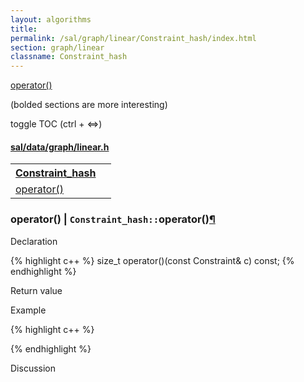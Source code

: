 ```yaml
---
layout: algorithms
title: 
permalink: /sal/graph/linear/Constraint_hash/index.html
section: graph/linear
classname: Constraint_hash
---
```


<div class="toc">
	<a class="toc-link toch3" href="#operator()">operator()</a>
<p class="toc-caption">(bolded sections are more interesting)</p>
<p class="toc-toggle">toggle TOC (ctrl + &#8660;)</p>
</div><div class="block">
<h4><a href="https://github.com/LemonPi/data/blob/master/graph/linear.h">sal/data/graph/linear.h</a>
</h4><table class="pretty">
<tr><th><a class="doc-list-name" href="#Constraint_hash">Constraint_hash</a></th><th></th></tr>
<tr><td><a class="doc-list-name" href="#operator()">operator()</a></td><td></td></tr>
</table></div>



<h3 class="anchor doc-header">operator() | <code class="qualifier">Constraint_hash::</code>operator()<a class="anchor-link" href="#operator()" name="operator()" title="permalink to section">&para;</a></h3>
<div class="block">

<p class="doc-section">Declaration</p>
{% highlight c++ %}
size_t operator()(const Constraint<T>& c) const;
{% endhighlight %}
<p class="doc-section">Return value</p>

<p class="doc-section">Example</p>
{% highlight c++ %}

{% endhighlight %}

<p class="doc-section">Discussion</p>
<div>
<p>
	
</p>
</div></div>





